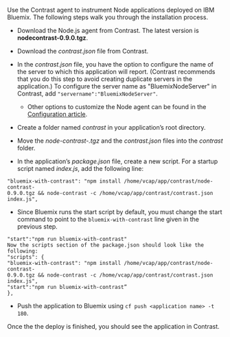 <!--
title: "Installation on Bluemix"
description: "Installing Bluemix for Node.js"
tags: "Bluemix NodeJS agent installation"
-->

Use the Contrast agent to instrument Node applications deployed on IBM Bluemix. The following steps walk you through the installation process.

* Download the Node.js agent from Contrast. The latest version is **nodecontrast-0.9.0.tgz**.

* Download the *contrast.json* file from Contrast.

* In the *contrast.json* file, you have the option to configure the name of the server to which this application will report. (Contrast recommends that you do this step to avoid creating duplicate servers in the application.) To configure the server name as "BluemixNodeServer" in Contrast, add ```"servername":"BluemixNodeServer"```.

	* Other options to customize the Node agent can be found in the [Configuration article](installation-node.html#node-config). 

* Create a folder named *contrast* in your application’s root directory.

* Move the *node-contrast-<version>.tgz* and the *contrast.json* files into the *contrast* folder.

* In the application’s *package.json* file, create a new script. For a startup script named *index.js*, add the following line:

```
"bluemix-with-contrast": "npm install /home/vcap/app/contrast/node-contrast-
0.9.0.tgz && node-contrast -c /home/vcap/app/contrast/contrast.json index.js",
```

* Since Bluemix runs the start script by default, you must change the start command to point to the ```bluemix-with-contrast``` line given in the previous step.

```
"start":"npm run bluemix-with-contrast"
Now the scripts section of the package.json should look like the following:
"scripts": {
"bluemix-with-contrast": "npm install /home/vcap/app/contrast/node-contrast-
0.9.0.tgz && node-contrast -c /home/vcap/app/contrast/contrast.json index.js",
"start":"npm run bluemix-with-contrast”
},
```

* Push the application to Bluemix using ```cf push <application name> -t 180```.

Once the the deploy is finished, you should see the application in Contrast.